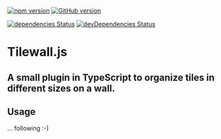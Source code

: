 [![npm version](https://badge.fury.io/js/tilewall.ts.svg)](https://badge.fury.io/js/tilewall.ts)
[![GitHub version](https://badge.fury.io/gh/derbronko%2Ftilewall.ts.svg)](https://badge.fury.io/gh/derbronko%2Ftilewall.ts)

[![dependencies Status](https://david-dm.org/derbronko/tilewall.ts/status.svg)](https://david-dm.org/derbronko/tilewall.ts)
[![devDependencies Status](https://david-dm.org/derbronko/tilewall.ts/dev-status.svg)](https://david-dm.org/derbronko/tilewall.ts?type=dev)


# Tilewall.js #
## A small plugin in TypeScript to organize tiles in different sizes on a wall. ##

## Usage ##
... following :-)

